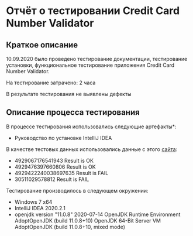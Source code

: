 # Отчёт о тестировании Credit Card Number Validator

## Краткое описание

10.09.2020 было проведено тестирование документации, тестирование установки, функциональное тестирование приложения Credit Card Number Validator.

На тестирование затрачено: 2 часа

В результате тестирования не выявлены дефекты

## Описание процесса тестирования
В процессе тестирования использовались следующие артефакты*:
* Руководство по установке IntelliJ IDEA

В качестве тестовых данных использовались данные с этого [сайта](freeformatter.com):
* 4929067176541943 Result is OK
* 4929476397660806 Result is OK
* 4929422240038697635 Result is FAIL
* 30511029578812 Result is FAIL

Тестирование производилось в следующем окружении:
* Windows 7 x64
* IntelliJ IDEA 2020.2.1
* openjdk version "11.0.8" 2020-07-14 OpenJDK Runtime Environment AdoptOpenJDK (build 11.0.8+10) OpenJDK 64-Bit Server VM AdoptOpenJDK (build 11.0.8+10, mixed mode)
